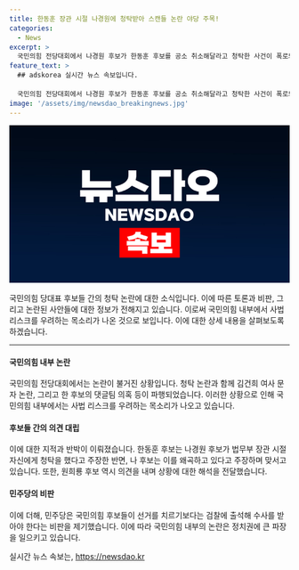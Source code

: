 ```yaml
---
title: 한동훈 장관 시절 나경원에 청탁받아 스캔들 논란 야당 주목!
categories:
  - News
excerpt: >
  국민의힘 전당대회에서 나경원 후보가 한동훈 후보를 공소 취소해달라고 청탁한 사건이 폭로되면서 파장이 커졌습니다. 이에 대해 한 후보는 청탁을 받았다고 주장하고, 나 후보는 발언이 왜곡됐다고 반박했습니다. 이 폭로로 인해 최근 여권을 뒤흔든 김건희 여사 문자 논란과 한 후보의 댓글팀 의혹 등의 국민의힘 내부 논란이 더 커졌습니다. 민주당은 이에 대해 국민의힘 후보들이 검찰에 출석해 수사를 받아야 한다고 주장했습니다.
feature_text: >
  ## adskorea 실시간 뉴스 속보입니다.

  국민의힘 전당대회에서 나경원 후보가 한동훈 후보를 공소 취소해달라고 청탁한 사건이 폭로되면서 파장이 커졌습니다. 이에 대해 한 후보는 청탁을 받았다고 주장하고, 나 후보는 발언이 왜곡됐다고 반박했습니다. 이 폭로로 인해 최근 여권을 뒤흔든 김건희 여사 문자 논란과 한 후보의 댓글팀 의혹 등의 국민의힘 내부 논란이 더 커졌습니다. 민주당은 이에 대해 국민의힘 후보들이 검찰에 출석해 수사를 받아야 한다고 주장했습니다.
image: '/assets/img/newsdao_breakingnews.jpg'
---
```


<p><img src="/assets/img/newsdao_breakingnews.jpg" alt="adskorea 속보" /></p>

<p>국민의힘 당대표 후보들 간의 청탁 논란에 대한 소식입니다. 이에 따른 토론과 비판, 그리고 논란된 사안들에 대한 정보가 전해지고 있습니다. 이로써 국민의힘 내부에서 사법 리스크를 우려하는 목소리가 나온 것으로 보입니다. 이에 대한 상세 내용을 살펴보도록 하겠습니다. </p>

<hr />

<h4>국민의힘 내부 논란</h4>

<p>국민의힘 전당대회에서는 논란이 불거진 상황입니다. 청탁 논란과 함께 김건희 여사 문자 논란, 그리고 한 후보의 댓글팀 의혹 등이 파행되었습니다. 이러한 상황으로 인해 국민의힘 내부에서는 사법 리스크를 우려하는 목소리가 나오고 있습니다.</p>

<h4>후보들 간의 의견 대립</h4>

<p>이에 대한 지적과 반박이 이뤄졌습니다. 한동훈 후보는 나경원 후보가 법무부 장관 시절 자신에게 청탁을 했다고 주장한 반면, 나 후보는 이를 왜곡하고 있다고 주장하며 맞서고 있습니다. 또한, 원희룡 후보 역시 의견을 내며 상황에 대한 해석을 전달했습니다.</p>

<h4>민주당의 비판</h4>

<p>이에 더해, 민주당은 국민의힘 후보들이 선거를 치르기보다는 검찰에 출석해 수사를 받아야 한다는 비판을 제기했습니다. 이에 따라 국민의힘 내부의 논란은 정치권에 큰 파장을 일으키고 있습니다.</p>
실시간 뉴스 속보는, <a href="https://newsdao.kr" rel="dofollow">https://newsdao.kr</a>



